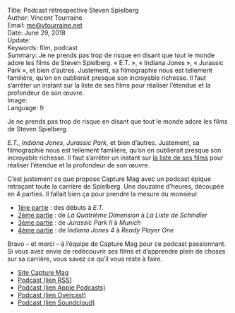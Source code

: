 Title:     Podcast rétrospective Steven Spielberg  
Author:    Vincent Tourraine  
Email:     me@vtourraine.net  
Date:      June 29, 2018  
Update:    
Keywords:  film, podcast  
Summary:   Je ne prends pas trop de risque en disant que tout le monde adore les films de Steven Spielberg. « E.T. », « Indiana Jones », « Jurassic Park », et bien d’autres. Justement, sa filmographie nous est tellement familière, qu’on en oublierait presque son incroyable richesse. Il faut s’arrêter un instant sur la liste de ses films pour réaliser l’étendue et la profondeur de son œuvre.  
Image:     
Language:  fr  


Je ne prends pas trop de risque en disant que tout le monde adore les films de Steven Spielberg.

_E.T._, _Indiana Jones_, _Jurassic Park_, et bien d’autres. Justement, sa filmographie nous est tellement familière, qu’on en oublierait presque son incroyable richesse. Il faut s’arrêter un instant sur [la liste de ses films](https://en.wikipedia.org/wiki/Steven_Spielberg_filmography) pour réaliser l’étendue et la profondeur de son œuvre.

C’est justement ce que propose Capture Mag avec un podcast épique retraçant toute la carrière de Spielberg. Une douzaine d’heures, découpée en 4 parties. Il fallait bien ça pour prendre la mesure du monsieur. 

- [1ère partie](http://www.capturemag.net/les-grandes-bouches/capture-mag-le-podcast-episode-23-premiere-partie/) : des débuts à _E.T._
- [2ème partie](http://www.capturemag.net/les-grandes-bouches/capture-mag-le-podcast-episode-23-deuxieme-partie/) : de _La Quatrième Dimension_ à _La Liste de Schindler_
- [3ème partie](http://www.capturemag.net/les-grandes-bouches/capture-mag-le-podcast-episode-23-troisieme-partie/) : de _Jurassic Park II_ à _Munich_
- [4ème partie](http://www.capturemag.net/les-grandes-bouches/capture-mag-le-podcast-episode-23-quatrieme-partie/) : de _Indiana Jones 4_ à _Ready Player One_

Bravo – et merci – à l’équipe de Capture Mag pour ce podcast passionnant. Si vous avez envie de redécouvrir ses films et d’apprendre plein de choses sur sa carrière, vous savez ce qu’il vous reste à faire. 

- [Site Capture Mag](http://www.capturemag.net)
- [Podcast (lien RSS)](http://feeds.feedburner.com/CaptureMagPodcast)
- [Podcast (lien Apple Podcasts)](https://itunes.apple.com/fr/podcast/capturemag/id880615990?l=en&mt=2)
- [Podcast (lien Overcast)](https://overcast.fm/itunes880615990/capturemag)
- [Podcast (lien Soundcloud)](https://soundcloud.com/capturemag)
